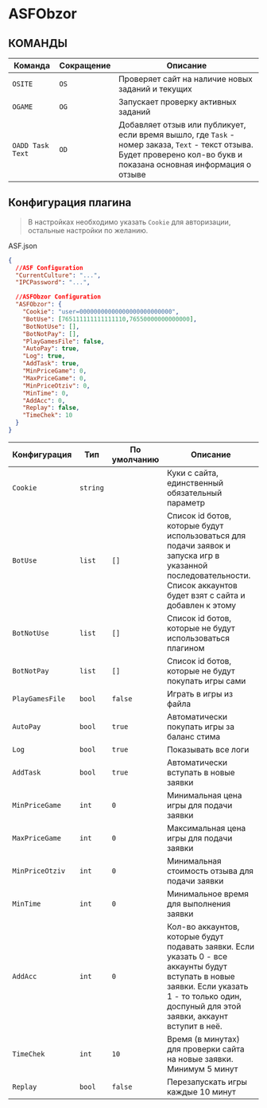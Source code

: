 # ASFObzor

## КОМАНДЫ

| Команда                    | Сокращение | Описание                                                                                                                                                                    |
| -------------------------- | ---------- | --------------------------------------------------------------------------------------------------------------------------------------------------------------------------- |
| `OSITE`                    | `OS`       | Проверяет сайт на наличие новых заданий и текущих                                                                                                                           |
| `OGAME`                    | `OG`       | Запускает проверку активных заданий                                                                                                                                         |
| `OADD Task Text`           | `OD`       | Добавляет отзыв или публикует, если время вышло, где `Task` - номер заказа, `Text` - текст отзыва. Будет проверено кол-во букв и показана основная информация о отзыве      |


## Конфигурация плагина

> В настройках необходимо указать `Cookie` для авторизации, остальные настройки по желанию.

ASF.json

```json
{
  //ASF Configuration
  "CurrentCulture": "...",
  "IPCPassword": "...",

  //ASFObzor Configuration
  "ASFObzor": {
    "Cookie": "user=00000000000000000000000000",
    "BotUse": [765111111111111110,76550000000000000],
    "BotNotUse": [],
    "BotNotPay": [],
    "PlayGamesFile": false,
    "AutoPay": true,
    "Log": true,
    "AddTask": true,
    "MinPriceGame": 0,
    "MaxPriceGame": 0,
    "MinPriceOtziv": 0,
    "MinTime": 0,
    "AddAcc": 0,
    "Replay": false,
    "TimeChek": 10
  }
}
```

| Конфигурация      | Тип      | По умолчанию | Описание                                                                                                                                                                                         |
| ----------------- | -------- | ------------ | ------------------------------------------------------------------------------------------------------------------------------------------------------------------------------------------------ |
| `Cookie`          | `string` |              |  Куки с сайта, единственный обязательный параметр                                                                                                                                                |
| `BotUse`          | `list`   | `[]`         |  Список id ботов, которые будут использоваться для подачи заявок и запуска игр в указанной последовательности. Список аккаунтов будет взят с сайта и добавлен к этому                            |
| `BotNotUse`       | `list`   | `[]`         |  Список id ботов, которые не будут использоваться плагином                                                                                                                                       |
| `BotNotPay`       | `list`   | `[]`         |  Список id ботов, которые не будут покупать игры сами                                                                                                                                            |
| `PlayGamesFile`   | `bool`   | `false`      |  Играть в игры из файла                                                                                                                                                                          |
| `AutoPay`         | `bool`   | `true`       |  Автоматически покупать игры за баланс стима                                                                                                                                                     |
| `Log`             | `bool`   | `true`       |  Показывать все логи                                                                                                                                                                             |
| `AddTask`         | `bool`   | `true`       |  Автоматически вступать в новые заявки                                                                                                                                                           |
| `MinPriceGame`    | `int`    | `0`          |  Минимальная цена игры для подачи заявки                                                                                                                                                         |
| `MaxPriceGame`    | `int`    | `0`          |  Максимальная цена игры для подачи заявки                                                                                                                                                        |
| `MinPriceOtziv`   | `int`    | `0`          |  Минимальная стоимость отзыва для подачи заявки                                                                                                                                                  |
| `MinTime`         | `int`    | `0`          |  Минимальное время для выполнения заявки                                                                                                                                                         |
| `AddAcc`          | `int`    | `0`          |  Кол-во аккаунтов, которые будут подавать заявки. Если указать 0 - все аккаунты будут вступать в новые заявки. Если указать 1 - то только один, доспуный для этой заявки, аккаунт вступит в неё. |
| `TimeChek`        | `int`    | `10`         |  Время (в минутах) для проверки сайта на новые заявки. Минимум 5 минут                                                                                                                           |
| `Replay`          | `bool`   | `false`      |  Перезапускать игры каждые 10 минут                                                                                                                                                              |




